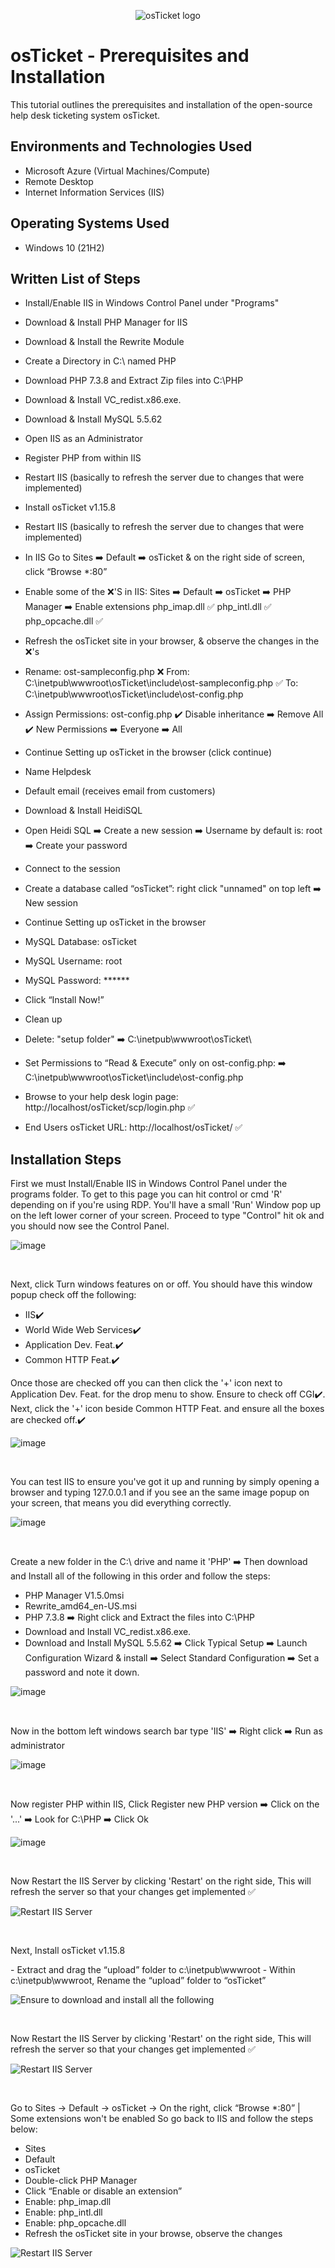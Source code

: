 <p align="center">
<img src="https://i.imgur.com/Clzj7Xs.png" alt="osTicket logo"/>
</p>

<h1>osTicket - Prerequisites and Installation</h1>
This tutorial outlines the prerequisites and installation of the open-source help desk ticketing system osTicket.<br />



<h2>Environments and Technologies Used</h2>

- Microsoft Azure (Virtual Machines/Compute)
- Remote Desktop
- Internet Information Services (IIS)

<h2>Operating Systems Used </h2>

- Windows 10</b> (21H2)

<h2>Written List of Steps</h2>

- Install/Enable IIS in Windows Control Panel under "Programs"
- Download & Install PHP Manager for IIS
- Download & Install the Rewrite Module
- Create a Directory in C:\ named PHP
- Download PHP 7.3.8 and Extract Zip files into C:\PHP
- Download & Install VC_redist.x86.exe.
- Download & Install MySQL 5.5.62
- Open IIS as an Administrator
- Register PHP from within IIS
- Restart IIS (basically to refresh the server due to changes that were implemented)
- Install osTicket v1.15.8
- Restart IIS (basically to refresh the server due to changes that were implemented)
- In IIS Go to Sites ➡️ Default ➡️ osTicket & on the right side of screen, click “Browse *:80”
- Enable some of the ❌'S in IIS: Sites ➡️ Default ➡️ osTicket ➡️ PHP Manager ➡️ Enable extensions
  php_imap.dll ✅
  php_intl.dll ✅
  php_opcache.dll ✅
- Refresh the osTicket site in your browser, & observe the changes in the ❌'s
- Rename: ost-sampleconfig.php
❌ From: C:\inetpub\wwwroot\osTicket\include\ost-sampleconfig.php
✅  To: C:\inetpub\wwwroot\osTicket\include\ost-config.php

- Assign Permissions: ost-config.php
✔️ Disable inheritance ➡️ Remove All
✔️ New Permissions ➡️ Everyone ➡️ All

- Continue Setting up osTicket in the browser (click continue)
- Name Helpdesk
- Default email (receives email from customers)

- Download & Install HeidiSQL
- Open Heidi SQL ➡️ Create a new session ➡️ Username by default is: root ➡️ Create your password
- Connect to the session
- Create a database called “osTicket”:  right click "unnamed" on top left ➡️ New session 

- Continue Setting up osTicket in the browser
- MySQL Database: osTicket
- MySQL Username: root
- MySQL Password: ******
- Click “Install Now!”


- Clean up
- Delete: "setup folder" ➡️ C:\inetpub\wwwroot\osTicket\
- Set Permissions to “Read & Execute” only on ost-config.php: ➡️ C:\inetpub\wwwroot\osTicket\include\ost-config.php

- Browse to your help desk login page: http://localhost/osTicket/scp/login.php ✅
- End Users osTicket URL: http://localhost/osTicket/ ✅


<h2>Installation Steps</h2>


<p>
First we must Install/Enable IIS in Windows Control Panel under the programs folder.
To get to this page you can hit control or cmd 'R' depending on if you're using RDP. You'll have a small 'Run' Window pop up on the left lower corner of your screen. Proceed to type "Control" hit ok and you should now see the Control Panel.
</p>

![image](https://github.com/EricAlexanderZ/osTicket-Prerequisites-and-Installation/assets/99912710/96316e28-512e-40c8-bcd1-7d3d91cafaad)


<br />


<p>
Next, click Turn windows features on or off. You should have this window popup check off the following:
</p>

- IIS✔️
- World Wide Web Services✔️ 
- Application Dev. Feat.✔️ 
- Common HTTP Feat.✔️
<p>
Once those are checked off you can then click the '+' icon next to Application Dev. Feat. for the drop menu to show. Ensure to check off CGI✔️. Next, click the '+' icon beside Common HTTP Feat. and ensure all the boxes are checked off.✔️
</p>

![image](https://github.com/EricAlexanderZ/osTicket-Prerequisites-and-Installation/assets/99912710/816ca4d6-c52d-45df-bedb-86f4f3c3060d)


<br />


<p>
You can test IIS to ensure you've got it up and running by simply opening a browser and typing 127.0.0.1 and if you see an the same image popup on your screen, that means you did everything correctly. 
</p>

![image](https://github.com/EricAlexanderZ/osTicket-Prerequisites-and-Installation/assets/99912710/3f89e59c-5d48-4163-b020-691d90b7abf0)


<br />


<p>
Create a new folder in the C:\ drive and name it 'PHP' ➡️ Then download and Install all of the following in this order and follow the steps:
</p>

- PHP Manager V1.5.0msi
- Rewrite_amd64_en-US.msi
- PHP 7.3.8 ➡️ Right click and Extract the files into C:\PHP  
- Download and Install VC_redist.x86.exe.
- Download and Install MySQL 5.5.62 ➡️ Click Typical Setup ➡️ Launch Configuration Wizard & install ➡️ Select Standard Configuration ➡️ Set a password and note it down.

![image](https://github.com/EricAlexanderZ/osTicket-Prerequisites-and-Installation/assets/99912710/c88e99d2-4d8d-4f08-a35d-1f5a1157be51)


<br />


<p>
Now in the bottom left windows search bar type 'IIS' ➡️ Right click ➡️ Run as administrator
</p>

![image](https://github.com/EricAlexanderZ/osTicket-Prerequisites-and-Installation/assets/99912710/0895dfb4-1faf-4ec9-9d53-724dbac2cf2c)


<br />


<p>
Now register PHP within IIS, Click Register new PHP version ➡️ Click on the '...' ➡️ Look for C:\PHP ➡️ Click Ok 
</p>

![image](https://github.com/EricAlexanderZ/osTicket-Prerequisites-and-Installation/assets/99912710/c08b5039-6042-4cf8-ae58-2ca56144a790)


<br />


<p>
Now Restart the IIS Server by clicking 'Restart' on the right side, This will refresh the server so that your changes get implemented ✅
</p>

![Restart IIS Server](https://github.com/EricAlexanderZ/osTicket-Prerequisites-and-Installation/assets/99912710/08e96c55-11f8-48e3-909e-723eb1478e45)

<br />


<p>
Next, Install osTicket v1.15.8
</p>
- Extract and drag the “upload” folder to c:\inetpub\wwwroot
- Within c:\inetpub\wwwroot, Rename the “upload” folder to “osTicket”

![Ensure to download and install all the following ](https://github.com/EricAlexanderZ/osTicket-Prerequisites-and-Installation/assets/99912710/86060522-b41d-4566-a154-ccdcc1fc45d6)


<br />


<p>
Now Restart the IIS Server by clicking 'Restart' on the right side, This will refresh the server so that your changes get implemented ✅ 
</p>

![Restart IIS Server](https://github.com/EricAlexanderZ/osTicket-Prerequisites-and-Installation/assets/99912710/17fdfe92-a91a-473c-a1e3-75be1c8763f7)


<br />


<p>
Go to Sites → Default → osTicket → On the right, click “Browse *:80” | Some extensions won't be enabled
So go back to IIS and follow the steps below: 
</p>

- Sites 
- Default 
- osTicket 
- Double-click PHP Manager 
- Click “Enable or disable an extension”
- Enable: php_imap.dll
- Enable: php_intl.dll
- Enable: php_opcache.dll
- Refresh the osTicket site in your browse, observe the changes

![Restart IIS Server](https://github.com/EricAlexanderZ/osTicket-Prerequisites-and-Installation/assets/99912710/6590390d-f451-44d3-937e-a4b44f44ad30)


<br />

